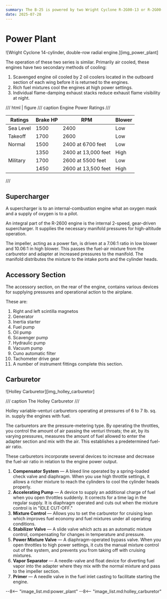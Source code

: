 ```yaml
---
summary: The B-25 is powered by two Wright Cyclone R-2G00-13 or R-2G00-29, 14-cylinder, double-row radial engines.
date: 2025-07-28
---
```


# Power Plant

![Wright Cyclone 14-cylinder, double-row radial engine.][img_power_plant]

The operation of these two series is similar. Primarily air cooled, these engines have two secondary methods of cooling:

1. Scavenged engine oil cooled by 2 oil coolers located in the outboard section of each wing before it is returned to the engines.
2. Rich fuel mixtures cool the engines at high power settings.
3. Individual flame-damping exhaust stacks reduce exhaust flame visibility at night.

/// html | figure
/// caption
Engine Power Ratings
///

| Ratings   | Brake HP | RPM                 | Blower |
|-----------|----------|---------------------|--------|
| Sea Level | 1500     | 2400                | Low    |
| Takeoff   | 1700     | 2600                | Low    |
| Normal    | 1500     | 2400 at 6700 feet   | Low    |
|           | 1350     | 2400 at 13,000 feet | High   |
| Military  | 1700     | 2600 at 5500 feet   | Low    |
|           | 1450     | 2600 at 13,500 feet | High   |
///

## Supercharger

A supercharger is to an internal-combustion engine what an oxygen mask and a supply of oxygen is to a pilot.

An integral part of the R-2600 engine is the internal 2-speed, gear-driven supercharger. It supplies the necessary manifold pressures for high-altitude operation.

The impeller, acting as a power fan, is driven at a 7.06:1 ratio in low blower and 10.06:1 in high blower. This passes the fuel-air mixture from the carburetor and adapter at increased pressures to the manifold. The manifold distributes the mixture to the intake ports and the cylinder heads.

## Accessory Section

The accessory section, on the rear of the engine, contains various devices for supplying pressures and operational action to the airplane.

These are:

1. Right and left scintilla magnetos
2. Generator
3. Inertia starter
4. Fuel pump
5. Oil pump
6. Scavenger pump
7. Hydraulic pump
8. Vacuum pump
9. Cuno automatic filter
10. Tachometer drive gear
11. A number of instrument fittings complete this section.

## Carburetor

![Holley Carburetor][img_holley_carburetor]

/// caption
The Holley Carburetor
///

Holley variable-venturi carburetors operating at pressures of 6 to 7 lb. sq. in. supply the engines with fuel.

The carburetors are the pressure-metering type. By operating the throttles, you control the amount of air passing the venturi throats; the air, by its varying pressures, measures the amount of fuel allowed to enter the adapter section and mix with the air. This establishes a predetermined fuel-air ratio.

These carburetors incorporate several devices to increase and decrease the fuel-air ratio in relation to the engine power output.

1. **Compensator System** — A bleed line operated by a spring-loaded check valve and diaphragm. When you use high throttle settings, it allows a richer mixture to reach the cylinders to cool the cylinder heads properly.
2. **Accelerating Pump** — A device to supply an additional charge of fuel when you open throttles suddenly. It corrects for a time lag in the regular supply. It is diaphragm operated and cuts out when the mixture control is in "IDLE CUT-OFF."
3. **Mixture Control** — Allows you to set the carburetor for cruising lean which improves fuel economy and fuel mixtures under all operating conditions.
4. **Stabilizer Valve** — A slide valve which acts as an automatic mixture control, compensating for changes in temperature and pressure.
5. **Power Mixture Valve** — A diaphragm-operated bypass valve. When you open throttles to high power settings, it cuts the manual mixture control out of the system, and prevents you from taking off with cruising mixtures.
6. **Vapor Separator** — A needle-valve and float device for diverting fuel vapor into the adapter where they mix with the normal mixture and pass to the impeller section.
7. **Primer** — A needle valve in the fuel inlet casting to facilitate starting the engine.

<!-- links -->
--8<-- "image_list.md:power_plant"
--8<-- "image_list.md:holley_carburetor"
